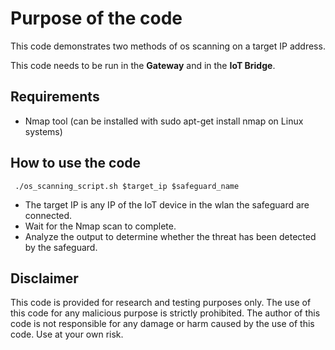 # Purpose of the code
This code demonstrates two methods of os scanning on a target IP address. 

This code needs to be run in the <b>Gateway</b> and in the <b>IoT Bridge</b>.

## Requirements
- Nmap tool (can be installed with sudo apt-get install nmap on Linux systems)

## How to use the code

``` ./os_scanning_script.sh $target_ip $safeguard_name```

* The target IP is any IP of the IoT device in the wlan the safeguard are connected.
* Wait for the Nmap scan to complete.
* Analyze the output to determine whether the threat has been detected by the safeguard.

## Disclaimer
This code is provided for research and testing purposes only. The use of this code for any malicious purpose is strictly prohibited. The author of this code is not responsible for any damage or harm caused by the use of this code. Use at your own risk.
